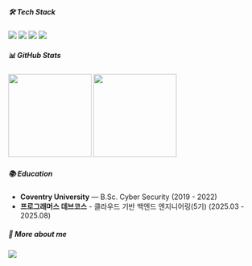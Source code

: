##### 🛠 Tech Stack
<p align="left">
  <img src="https://img.shields.io/badge/python-3776AB?style=flat-square&logo=python&logoColor=white"> 
  <img src="https://img.shields.io/badge/JAVA-007396?style=flat-square&logo=OpenJDK&logoColor=white"/>
  <img src="https://img.shields.io/badge/Spring%20Boot-6DB33F.svg?&style=flat-square&logo=Spring%20Boot&logoColor=white"/>
  <img src="https://img.shields.io/badge/MySQL-4479A1?style=flat-square&logo=MySQL&logoColor=white"/>
</p>

#####  📊 GitHub Stats
<p align="left">
  <img height="165" src="https://github-readme-stats.vercel.app/api?username=lunarbae628&show_icons=true&theme=transparent" />
  <img height="165" src="https://github-readme-stats.vercel.app/api/top-langs/?username=lunarbae628&layout=compact" />
</p>

#####  📚 Education

 - **Coventry University** — B.Sc. Cyber Security (2019 - 2022)
 - **프로그래머스 데브코스** - 클라우드 기반 백엔드 엔지니어링(5기) (2025.03 - 2025.08)


##### 🔗  More about me
<p align="left">
  <a href="https://velog.io/@tech_bae">
    <img src="https://velog-readme-stats.vercel.app/api/badge?name=tech_bae" />
  </a>
</p>
